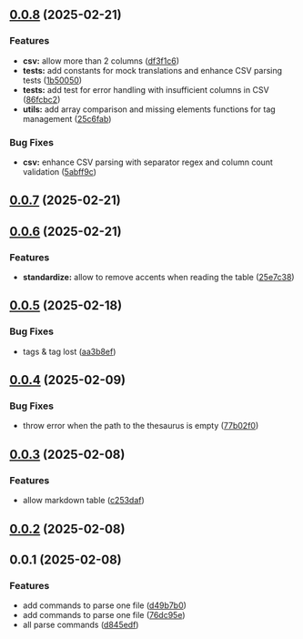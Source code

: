 ## [0.0.8](https://github.com/Mara-Li/obsidian-my-thesaurus/compare/0.0.7...0.0.8) (2025-02-21)
### Features

* **csv:** allow more than 2 columns ([df3f1c6](https://github.com/Mara-Li/obsidian-my-thesaurus/commit/df3f1c6dd625fcb508a7c360e8f5c5d853839f44))
* **tests:** add constants for mock translations and enhance CSV parsing tests ([1b50050](https://github.com/Mara-Li/obsidian-my-thesaurus/commit/1b50050700d386a35061d79c119cafb77ed04b87))
* **tests:** add test for error handling with insufficient columns in CSV ([86fcbc2](https://github.com/Mara-Li/obsidian-my-thesaurus/commit/86fcbc23d02697177c8e0afa2676859be4826b55))
* **utils:** add array comparison and missing elements functions for tag management ([25c6fab](https://github.com/Mara-Li/obsidian-my-thesaurus/commit/25c6fab0865458f45d8ce4e079f1dc9cbe601001))

### Bug Fixes

* **csv:** enhance CSV parsing with separator regex and column count validation ([5abff9c](https://github.com/Mara-Li/obsidian-my-thesaurus/commit/5abff9cf66edfb3122d568fe97d08a7b51d653bb))

## [0.0.7](https://github.com/Mara-Li/obsidian-my-thesaurus/compare/0.0.6...0.0.7) (2025-02-21)

## [0.0.6](https://github.com/Mara-Li/obsidian-my-thesaurus/compare/0.0.5...0.0.6) (2025-02-21)
### Features

* **standardize:** allow to remove accents when reading the table ([25e7c38](https://github.com/Mara-Li/obsidian-my-thesaurus/commit/25e7c38de2662b5206bafa18dbc522de6c3d5c97))

## [0.0.5](https://github.com/Mara-Li/obsidian-my-thesaurus/compare/0.0.4...0.0.5) (2025-02-18)
### Bug Fixes

* tags & tag lost ([aa3b8ef](https://github.com/Mara-Li/obsidian-my-thesaurus/commit/aa3b8ef598ce977eaa3e015b72cee07572c6a3d3))

## [0.0.4](https://github.com/Mara-Li/obsidian-my-thesaurus/compare/0.0.3...0.0.4) (2025-02-09)
### Bug Fixes

* throw error when the path to the thesaurus is empty ([77b02f0](https://github.com/Mara-Li/obsidian-my-thesaurus/commit/77b02f04620bc8e88666146e84a85fb662c6a181))

## [0.0.3](https://github.com/Mara-Li/obsidian-my-thesaurus/compare/0.0.2...0.0.3) (2025-02-08)
### Features

* allow markdown table ([c253daf](https://github.com/Mara-Li/obsidian-my-thesaurus/commit/c253dafb0e525eff4e1a5627baae010c37f7c67d))

## [0.0.2](https://github.com/Mara-Li/obsidian-my-thesaurus/compare/0.0.1...0.0.2) (2025-02-08)

## 0.0.1 (2025-02-08)
### Features

* add commands to parse one file ([d49b7b0](https://github.com/Mara-Li/obsidian-my-thesaurus/commit/d49b7b0a97a0601d31b1607f20f86371f6e8ca5e))
* add commands to parse one file ([76dc95e](https://github.com/Mara-Li/obsidian-my-thesaurus/commit/76dc95ee2aac332b7ea94aae8ddaf8db49f3fa4c))
* all parse commands ([d845edf](https://github.com/Mara-Li/obsidian-my-thesaurus/commit/d845edfc434178258811ec2c8f835bd34a451d08))